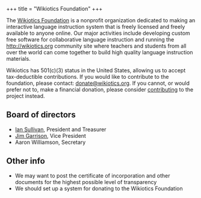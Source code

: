 +++
title = "Wikiotics Foundation"
+++

The [Wikiotics Foundation](/en/Wikiotics_Foundation) is a nonprofit
organization dedicated to making an interactive language instruction
system that is freely licensed and freely available to anyone online.
Our major activities include developing custom free software for
collaborative language instruction and running the
<http://wikiotics.org> community site where teachers and students from
all over the world can come together to build high quality language
instruction materials.

Wikiotics has 501(c)(3) status in the United States, allowing us to
accept tax-deductible contributions. If you would like to contribute to
the foundation, please contact: donate@wikiotics.org. If you cannot, or
would prefer not to, make a financial donation, please consider
[contributing](http://alpha.wikiotics.org/en/Contribute) to the project
instead.

## Board of directors

  - [Ian Sullivan](/user/ian), President and Treasurer
  - [Jim Garrison](/user/garrison), Vice President
  - Aaron Williamson, Secretary

## Other info

  - We may want to post the certificate of incorporation and other
    documents for the highest possible level of transparency
  - We should set up a system for donating to the Wikiotics Foundation
